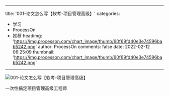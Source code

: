 
---
title: '001-论文怎么写【软考-项目管理高级】'
categories: 
 - 学习
 - ProcessOn
 - 推荐
headimg: 'https://img.processon.com/chart_image/thumb/60f69fd40e3e74596bab5242.png'
author: ProcessOn
comments: false
date: 2022-02-12 06:25:09
thumbnail: 'https://img.processon.com/chart_image/thumb/60f69fd40e3e74596bab5242.png'
---

<div>   
<img class="thumb" alt="001-论文怎么写【软考-项目管理高级】" src="https://img.processon.com/chart_image/thumb/60f69fd40e3e74596bab5242.png" referrerpolicy="no-referrer">
<p>一次性搞定项目管理高级工程师</p>  
</div>
            